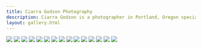 ```yaml
---
title: Ciarra Godson Photography
description: Ciarra Godson is a photographer in Portland, Oregon specializing in family, wedding, and boudoir photography.
layout: gallery.html
---
```


<a data-lightbox="gallery" href="http://i.imgur.com/3gqXCza.jpg"><img src="http://i.imgur.com/3gqXCzal.jpg" class="photo-grid-item"></a>
<a data-lightbox="gallery" href="http://i.imgur.com/Tl8oesX.jpg"><img src="http://i.imgur.com/Tl8oesXl.jpg" class="photo-grid-item"></a>
<a data-lightbox="gallery" href="http://i.imgur.com/ZpvZpcP.jpg"><img src="http://i.imgur.com/ZpvZpcPl.jpg" class="photo-grid-item"></a>
<a data-lightbox="gallery" href="http://i.imgur.com/XuNtMrQ.jpg"><img src="http://i.imgur.com/XuNtMrQl.jpg" class="photo-grid-item"></a>
<a data-lightbox="gallery" href="http://i.imgur.com/GJZPt3S.jpg"><img src="http://i.imgur.com/GJZPt3Sl.jpg" class="photo-grid-item"></a>
<a data-lightbox="gallery" href="http://i.imgur.com/mAnoF3L.jpg"><img src="http://i.imgur.com/mAnoF3Ll.jpg" class="photo-grid-item"></a>
<a data-lightbox="gallery" href="http://i.imgur.com/z66zEth.jpg"><img src="http://i.imgur.com/z66zEthl.jpg" class="photo-grid-item"></a>
<a data-lightbox="gallery" href="http://i.imgur.com/yeDe47G.jpg"><img src="http://i.imgur.com/yeDe47Gl.jpg" class="photo-grid-item"></a>
<a data-lightbox="gallery" href="http://i.imgur.com/XgQ2uBB.jpg"><img src="http://i.imgur.com/XgQ2uBBl.jpg" class="photo-grid-item"></a>
<a data-lightbox="gallery" href="http://i.imgur.com/p6MTbLR.jpg"><img src="http://i.imgur.com/p6MTbLRl.jpg" class="photo-grid-item"></a>
<a data-lightbox="gallery" href="http://i.imgur.com/HSR0Zs0.jpg"><img src="http://i.imgur.com/HSR0Zs0l.jpg" class="photo-grid-item"></a>
<a data-lightbox="gallery" href="http://i.imgur.com/fadKgAv.jpg"><img src="http://i.imgur.com/fadKgAvl.jpg" class="photo-grid-item"></a>
<a data-lightbox="gallery" href="http://i.imgur.com/CTEac3g.jpg"><img src="http://i.imgur.com/CTEac3gl.jpg" class="photo-grid-item"></a>
<a data-lightbox="gallery" href="http://i.imgur.com/te5cvO1.jpg"><img src="http://i.imgur.com/te5cvO1l.jpg" class="photo-grid-item"></a>
<a data-lightbox="gallery" href="http://i.imgur.com/nsAGfXl.jpg"><img src="http://i.imgur.com/nsAGfXll.jpg" class="photo-grid-item"></a>
